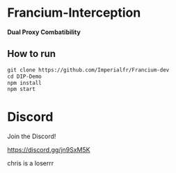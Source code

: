# Francium-Interception

**Dual Proxy Combatibility**


## How to run
```txt
git clone https://github.com/Imperialfr/Francium-dev
cd DIP-Demo
npm install
npm start
```
# Discord

Join the Discord!

https://discord.gg/jn9SxM5K

chris is a loserrr
